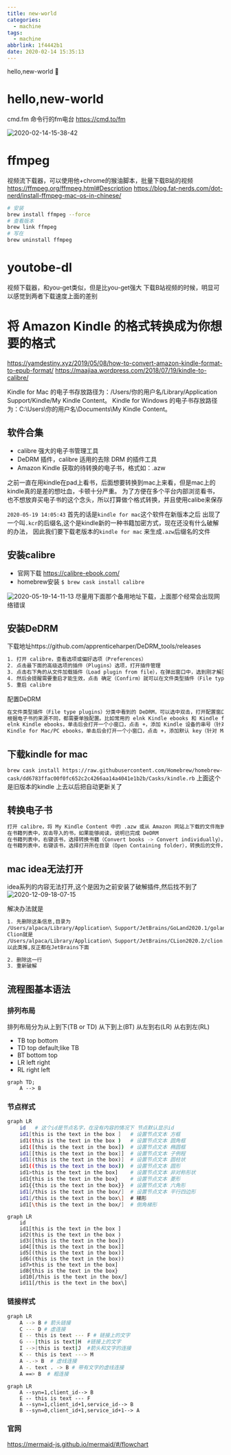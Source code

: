 ```yaml
---
title: new-world
categories:
  - machine
tags:
  - machine
abbrlink: 1f4442b1
date: 2020-02-14 15:35:13
---
```


hello,new-world 👨
<!-- more -->


# hello,new-world


cmd.fm
命令行的fm电台
https://cmd.to/fm

![2020-02-14-15-38-42](http://noback.upyun.com/2020-02-14-15-38-42.png)

# ffmpeg 
视频流下载器，可以使用他+chrome的猴油脚本，批量下载B站的视频
https://ffmpeg.org/ffmpeg.html#Description
https://blog.fat-nerds.com/dot-nerd/install-ffmpeg-mac-os-in-chinese/

```bash
# 安装
brew install ffmpeg --force
# 查看版本
brew link ffmpeg
# 写在
brew uninstall ffmpeg
```

# youtobe-dl
视频下载器，和you-get类似，但是比you-get强大
下载B站视频的时候，明显可以感觉到两者下载速度上面的差别



# 将 Amazon Kindle 的格式转换成为你想要的格式
https://yamdestiny.xyz/2019/05/08/how-to-convert-amazon-kindle-format-to-epub-format/
https://maajiaa.wordpress.com/2018/07/19/kindle-to-calibre/

Kindle for Mac 的电子书存放路径为：/Users/你的用户名/Library/Application Support/Kindle/My Kindle Content。
Kindle for Windows 的电子书存放路径为：C:\Users\你的用户名\Documents\My Kindle Content。

## 软件合集
- calibre  强大的电子书管理工具
- DeDRM 插件，calibre 适用的去除 DRM 的插件工具
- Amazon Kindle 获取的待转换的电子书，格式如：.azw


之前一直在用kindle在pad上看书，后面想要转换到mac上来看，但是mac上的kindle真的是差的想吐血，卡顿十分严重。
为了方便在多个平台内部浏览看书，也不想放弃买电子书的这个念头，所以打算做个格式转换，并且使用calibe来保存

`2020-05-19 14:05:43`
首先的话是`kindle for mac`这个软件在新版本之后 出现了一个叫`.kcr`的后缀名,这个是kindle新的一种书籍加密方式，现在还没有什么破解的办法，
因此我们要下载老版本的`kindle for mac` 来生成`.azw`后缀名的文件


## 安装calibre
- 官网下载
https://calibre-ebook.com/
- homebrew安装
`$ brew cask install calibre`

![2020-05-19-14-11-13](http://noback.upyun.com/2020-05-19-14-11-13.png)
尽量用下面那个备用地址下载，上面那个经常会出现网络错误

## 安装DeDRM
下载地址https://github.com/apprenticeharper/DeDRM_tools/releases
```bash
1. 打开 calibre，查看选项或偏好选项（Preferences）
2. 点击最下面的高级选项的插件（Plugins）选项，打开插件管理
3. 点击右下角的从文件加载插件（Load plugin from file），在弹出窗口中，选到刚才解压出来的文件夹中的 DeDRM_calibre_plugin/DeDRM_plugin.zip 文件此时会提示有风险问是否继续安装，选择 是（Yes） 即可
4. 然后会提醒需要重启才能生效，点击 确定（Confirm）就可以在文件类型插件（File type plugins）分类中看到 DeDRM，点击左下角的 应用（Apply）
5. 重启 calibre
```
配置DeDRM
```bash
在文件类型插件（File type plugins）分类中看到的 DeDRM，可以选中双击，打开配置窗口。
根据电子书的来源不同，都需要单独配置。比如常用的 elnk Kindle ebooks 和 Kindle for Mac/PC ebooks 选项
elnk Kindle ebooks，单击后会打开一个小窗口，点击 +，添加 Kindle 设备的串号（针对 Kindle 设备，从 Amazon 网站上点击通过 USB 传输，下载的电子书）
Kindle for Mac/PC ebooks，单击后会打开一个小窗口，点击 +，添加默认 key（针对 Mac/PC App 下载的电子书）
```

## 下载kindle for mac
`brew cask install https://raw.githubusercontent.com/Homebrew/homebrew-cask/dd6783ffac00f0fc652c2c4266aa14a4041e1b2b/Casks/kindle.rb`
上面这个是旧版本的kindle 上去以后把自动更新关了

## 转换电子书
```bash
打开 calibre，将 My Kindle Content 中的 .azw 或从 Amazon 网站上下载的文件拖到 calibre 中
在书籍列表中，双击导入的书，如果能够阅读，说明已完成 DeDRM
在书籍列表中，右键该书，选择转换书籍（Convert books -> Convert individually），在弹出窗口中，右上角选择输出格式，点击右下角确认，完成转换
在书籍列表中，右键该书，选择打开所在目录（Open Containing folder），转换后的文件，就在该文件夹中
```

## mac idea无法打开
idea系列的内容无法打开,这个是因为之前安装了破解插件,然后找不到了
![2020-12-09-18-07-15](http://noback.upyun.com/2020-12-09-18-07-15.png)

解决办法就是
```bash
1. 先删除这条信息,目录为
/Users/alpaca/Library/Application\ Support/JetBrains/GoLand2020.1/goland.vmoptions
Clion就是
/Users/alpaca/Library/Application\ Support/JetBrains/CLion2020.2/clion.vmoptions
以此类推,反正都在JetBrains下面

2. 删除这一行
3. 重新破解
```

## 流程图基本语法

### 排列布局
排列布局分为从上到下(TB or TD) 从下到上(BT) 从左到右(LR) 从右到左(RL)
- TB  top bottom
- TD  top default;like TB
- BT  bottom top
- LR  left right
- RL  right left

```mermaid
graph TD;
    A --> B
```

### 节点样式
```bash
graph LR
    id   # 这个id是节点名字，在没有内容的情况下 节点默认显示id
    id1[this is the text in the box ]   # 设置节点文本 方框
    id1(this is the text in the box )   # 设置节点文本 圆角框
    id1([this is the text in the box])  # 设置节点文本 椭圆框
    id1[[this is the text in the box]]  # 设置节点文本 子例程
    id1[(this is the text in the box)]  # 设置节点文本 圆柱状
    id1((this is the text in the box))  # 设置节点文本 圆形
    id1>this is the text in the box]    # 设置节点文本 非对称形状
    id1{this is the text in the box}    # 设置节点文本 菱形
    id1{{this is the text in the box}}  # 设置节点文本 六角形
    id1[/this is the text in the box/]  # 设置节点文本 平行四边形
    id1[/this is the text in the box\]  # 梯形
    id1[\this is the text in the box/]  # 倒角梯形  
```
```mermaid
graph LR
    id
    id1[this is the text in the box ]
    id2(this is the text in the box ) 
    id3([this is the text in the box])
    id4[[this is the text in the box]]
    id5[(this is the text in the box)]
    id6((this is the text in the box))
    id7>this is the text in the box]    
    id8{this is the text in the box} 
    id10[/this is the text in the box/]  
    id11[/this is the text in the box\]
```

### 链接样式
```bash
graph LR
    A --> B # 箭头链接
    C --- D # 虚连接 
    E -- this is text --- F # 链接上的文字
    G ---|this is text|H  #链接上的文字
    I -->|this is text|J  #箭头和文字的连接
    K -- this is text ---> M 
    A -.-> B  # 虚线连接
    A -. text . -> B # 带有文字的虚线连接
    A ==> B  # 粗连接


```
```mermaid
graph LR
    A --syn=1,client_id--> B
    E -- this is text --- F
    A --syn=1,client_id+1,service_id--> B
    B --syn=0,client_id+1,service_id+1--> A
```


### 官网
https://mermaid-js.github.io/mermaid/#/flowchart